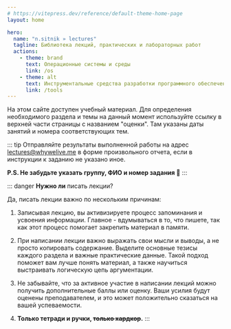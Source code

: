 ```yaml
---
# https://vitepress.dev/reference/default-theme-home-page
layout: home

hero:
  name: "n.sitnik » lectures"
  tagline: Библиотека лекций, практических и лабораторных работ
  actions:
    - theme: brand
      text: Операционные системы и среды
      link: /os
    - theme: alt
      text: Инструментальные средства разработки программного обеспечения
      link: /tools
---
```

На этом сайте доступен учебный материал. Для определения необходимого раздела и темы на данный момент используйте ссылку в верхней части страницы с названием "оценки". Там указаны даты занятий и номера соответствующих тем.

::: tip
Отправляйте результаты выполненной работы на адрес lectures@whywelive.me в форме произвольного отчета, если в инструкции к заданию не указано иное.

**P.S. Не забудьте указать группу, ФИО и номер задания :shushing_face:**
:::

::: danger
**Нужно ли** писать лекции?

Да, писать лекции важно по нескольким причинам:

1. Записывая лекцию, вы активизируете процесс запоминания и усвоения информации. Главное - вдумываться в то, что пишете, так как этот процесс помогает закрепить материал в памяти.

2. При написании лекции важно выражать свои мысли и выводы, а не просто копировать содержание. Выделите основные тезисы каждого раздела и важные практические данные. Такой подход поможет вам лучше понять материал, а также научиться выстраивать логическую цепь аргументации.

3. Не забывайте, что за активное участие в написании лекций можно получить дополнительные баллы или оценку. Ваши усилия будут оценены преподавателем, и это может положительно сказаться на вашей успеваемости.

4. **Только тетради и ручки, ~~только хардкор~~.**
   :::